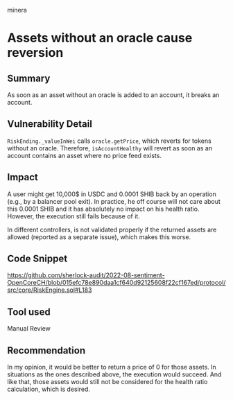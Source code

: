 minera
# Assets without an oracle cause reversion

## Summary
As soon as an asset without an oracle is added to an account, it breaks an account.

## Vulnerability Detail
`RiskEnding._valueInWei` calls `oracle.getPrice`, which reverts for tokens without an oracle. Therefore, `isAccountHealthy` will revert as soon as an account contains an asset where no price feed exists.

## Impact
A user might get 10,000$ in USDC and 0.0001 SHIB back by an operation (e.g., by a balancer pool exit). In practice, he off course will not care about this 0.0001 SHIB and it has absolutely no impact on his health ratio. However, the execution still fails because of it.

In different controllers, is not validated properly if the returned assets are allowed (reported as a separate issue), which makes this worse.

## Code Snippet
https://github.com/sherlock-audit/2022-08-sentiment-OpenCoreCH/blob/015efc78e890daa1cf640d92125608f22cf167ed/protocol/src/core/RiskEngine.sol#L183

## Tool used

Manual Review

## Recommendation
In my opinion, it would be better to return a price of 0 for those assets. In situations as the ones described above, the execution would succeed. And like that, those assets would still not be considered for the health ratio calculation, which is desired.